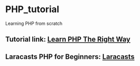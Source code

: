 # PHP_tutorial
Learning PHP from scratch

## Tutorial link: [Learn PHP The Right Way](https://youtube.com/playlist?list=PLr3d3QYzkw2xabQRUpcZ_IBk9W50M9pe-&si=KXD1GIJkEHM--nAx)
## Laracasts PHP for Beginners: [Laracasts](https://laracasts.com/series/php-for-beginners-2023-edition)
